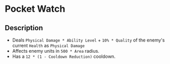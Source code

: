 # Pocket Watch

## Description

- Deals `Physical Damage * Ability Level` + `10% * Quality` of the enemy's current `Health` as `Physical Damage`
- Affects enemy units in `500 * Area` radius.
- Has a `12 * (1 - Cooldown Reduction)` cooldown.
